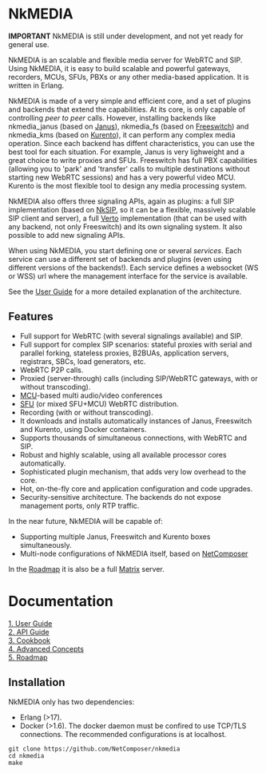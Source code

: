 
# NkMEDIA

**IMPORTANT** NkMEDIA is still under development, and not yet ready for general use.

NkMEDIA is an scalable and flexible media server for WebRTC and SIP. Using NkMEDIA, it is easy to build scalable and powerful gateways, recorders, MCUs, SFUs, PBXs or any other media-based application. It is written in Erlang.

NkMEDIA is made of a very simple and efficient core, and a set of plugins and backends that extend the capabilities. At its core, is only capable of controlling _peer to peer_ calls. However, installing backends like nkmedia_janus (based on [Janus](https://janus.conf.meetecho.com/index.html)), nkmedia_fs (based on [Freeswitch](https://freeswitch.org)) and nkmedia_kms (based on [Kurento](https://www.kurento.org)), it can perform any complex media operation. Since each backend has diffent characteristics, you can use the best tool for each situation. For example, Janus is very lighweight and a great choice to write proxies and SFUs. Freeswitch has full PBX capabilities (allowing you to 'park' and 'transfer' calls to multiple destinations without starting new WebRTC sessions) and has a very powerful video MCU. Kurento is the most flexible tool to design any media processing system.

NkMEDIA also offers three signaling APIs, again as plugins: a full SIP implementation (based on [NkSIP](https://github.com/NetComposer/nksip), so it can be a flexible, massively scalable SIP client and server), a full [Verto](http://evoluxbr.github.io/verto-docs/) implementation (that can be used with any backend, not only Freeswitch) and its own signaling system. It also possible to add new signaling APIs.

When using NkMEDIA, you start defining one or several _services_. Each service can use a different set of backends and plugins (even using different versions of the backends!). Each service defines a websocket (WS or WSS) url where the management interface for the service is available. 

See the [User Guide](doc/user_guide.md) for a more detailed explanation of the architecture. 


## Features
* Full support for WebRTC (with several signalings available) and SIP.
* Full support for complex SIP scenarios: stateful proxies with serial and parallel forking, stateless proxies, B2BUAs, application servers, registrars, SBCs, load generators, etc.
* WebRTC P2P calls.
* Proxied (server-through) calls (including SIP/WebRTC gateways, with or without transcoding).
* [MCU](https://webrtcglossary.com/mcu/)-based multi audio/video conferences
* [SFU](https://webrtcglossary.com/sfu/) (or mixed SFU+MCU) WebRTC distribution.
* Recording (with or without transcoding).
* It downloads and installs automatically instances of Janus, Freeswitch and Kurento, using Docker containers.
* Supports thousands of simultaneous connections, with WebRTC and SIP.
* Robust and highly scalable, using all available processor cores automatically.
* Sophisticated plugin mechanism, that adds very low overhead to the core.
* Hot, on-the-fly core and application configuration and code upgrades.
* Security-sensitive architecture. The backends do not expose management ports, only RTP traffic.


In the near future, NkMEDIA will be capable of:
* Supporting multiple Janus, Freeswitch and Kurento boxes simultaneously.
* Multi-node configurations of NkMEDIA itself, based on [NetComposer](http://www.slideshare.net/carlosjgf/net-composer-v2)

In the [Roadmap](doc/roadmap.md) it is also be a full [Matrix](http://matrix.org) server.


# Documentation

[ 1. User Guide](doc/user_guide.md)<br/>
[ 2. API Guide](doc/api.md)<br/>
[ 3. Cookbook](doc/cookbook.md)<br/>
[ 4. Advanced Concepts](doc/advanced.md)<br/>
[ 5. Roadmap](doc/roadmap.md)<br/>


## Installation

NkMEDIA only has two dependencies:
* Erlang (>17).
* Docker (>1.6). The docker daemon must be confired to use TCP/TLS connections. The recommended configurations is at localhost.

```
git clone https://github.com/NetComposer/nkmedia
cd nkmedia
make
```







